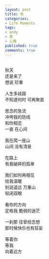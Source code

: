 ```yaml
---
layout: post
title: 秋
categories:
- Life Moments
tags:
- andy
- 夜
- 心情
published: true
comments: true
---
```

<p><p><br />秋天<br />还是来了<br />想说 珍重<br /><br />人生多歧路<br />不知道何时 可再聚首<br /><br />思念的急流<br />冲垮我的防线<br />和你相恋<br />一直 在心间<br /><br />我在爬一座山<br />山间 没有清泉<br /><br />在路上<br />有我破碎的孤单<br /><br />我们如何再相见<br />给我温暖<br />别说遥远 万重山<br />轻闭双眼<br /><br />看你的方向<br />定格我 脆弱的迷茫<br /><br />一刹那 往曾经念想<br />那时候快乐也有狂妄<br /><br />等着你<br />等我<br />向着远方<br /> </p></p>

